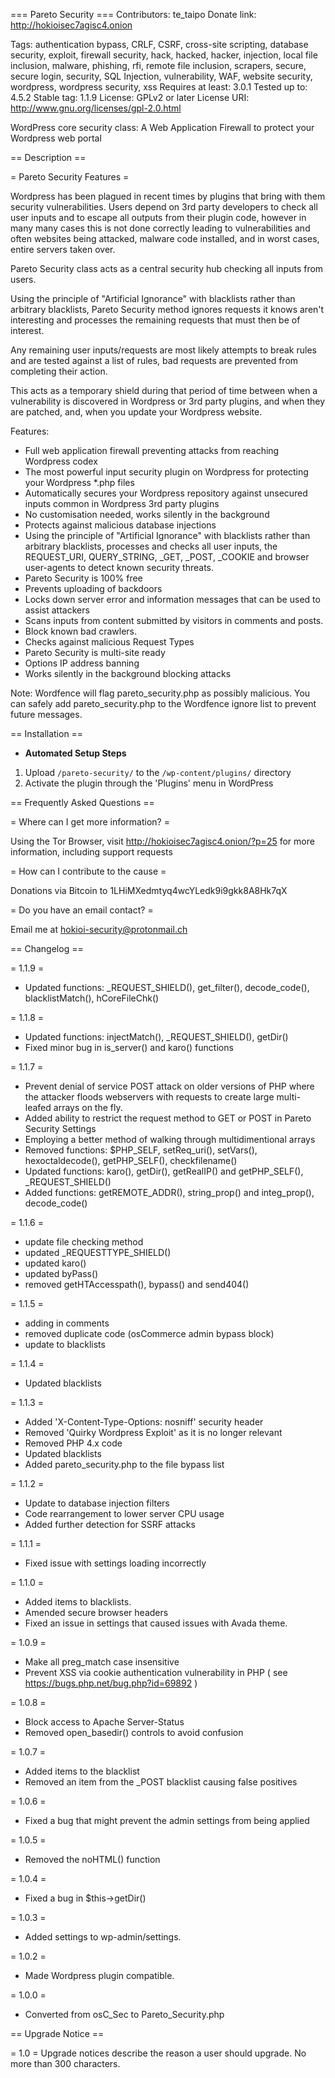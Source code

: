 === Pareto Security ===
Contributors: te_taipo
Donate link: http://hokioisec7agisc4.onion 

Tags: authentication bypass, CRLF, CSRF, cross-site scripting, database security, exploit, firewall security, hack, hacked, hacker, injection, local file inclusion, malware, phishing, rfi, remote file inclusion, scrapers, secure, secure login, security, SQL Injection, vulnerability, WAF, website security, wordpress, wordpress security, xss
Requires at least: 3.0.1
Tested up to: 4.5.2
Stable tag: 1.1.9
License: GPLv2 or later
License URI: http://www.gnu.org/licenses/gpl-2.0.html

WordPress core security class: A Web Application Firewall to protect your Wordpress web portal

== Description ==

= Pareto Security Features =

Wordpress has been plagued in recent times by plugins that bring with them security vulnerabilities. Users depend on 3rd party developers to check all user inputs and to escape all outputs from their plugin code, however in many many cases this is not done correctly leading to vulnerabilities and often websites being attacked, malware code installed, and in worst cases, entire servers taken over.

Pareto Security class acts as a central security hub checking all inputs from users.

Using the principle of "Artificial Ignorance" with blacklists rather than arbitrary blacklists, Pareto Security method ignores requests it knows aren't interesting and processes the remaining requests that must then be of interest.

Any remaining user inputs/requests are most likely attempts to break rules and are tested against a list of rules, bad requests are prevented from completing their action.

This acts as a temporary shield during that period of time between when a vulnerability is discovered in Wordpress or 3rd party plugins, and when they are patched, and, when you update your Wordpress website.

Features:

* Full web application firewall preventing attacks from reaching Wordpress codex
* The most powerful input security plugin on Wordpress for protecting your Wordpress *.php files
* Automatically secures your Wordpress repository against unsecured inputs common in Wordpress 3rd party plugins
* No customisation needed, works silently in the background
* Protects against malicious database injections
* Using the principle of "Artificial Ignorance" with blacklists rather than arbitrary blacklists, processes and checks all user inputs, the REQUEST_URI, QUERY_STRING, _GET, _POST, _COOKIE and browser user-agents to detect known security threats.
* Pareto Security is 100% free
* Prevents uploading of backdoors
* Locks down server error and information messages that can be used to assist attackers
* Scans inputs from content submitted by visitors in comments and posts.
* Block known bad crawlers.
* Checks against malicious Request Types
* Pareto Security is multi-site ready
* Options IP address banning 
* Works silently in the background blocking attacks

Note: Wordfence will flag pareto_security.php as possibly malicious. You can safely add pareto_security.php to the Wordfence ignore list to prevent future messages.

== Installation ==

* <strong>Automated Setup Steps</strong>

1. Upload `/pareto-security/` to the `/wp-content/plugins/` directory
2. Activate the plugin through the 'Plugins' menu in WordPress

== Frequently Asked Questions ==

= Where can I get more information? =

Using the Tor Browser, visit http://hokioisec7agisc4.onion/?p=25 for more information, including support requests

= How can I contribute to the cause =

Donations via Bitcoin to 1LHiMXedmtyq4wcYLedk9i9gkk8A8Hk7qX

= Do you have an email contact? =

Email me at hokioi-security@protonmail.ch

== Changelog ==

= 1.1.9 =
* Updated functions: _REQUEST_SHIELD(), get_filter(), decode_code(), blacklistMatch(), hCoreFileChk()

= 1.1.8 =
* Updated functions: injectMatch(), _REQUEST_SHIELD(), getDir()
* Fixed minor bug in is_server() and karo() functions

= 1.1.7 =
* Prevent denial of service POST attack on older versions of PHP where the attacker floods webservers with requests to create large multi-leafed arrays on the fly.
* Added ability to restrict the request method to GET or POST in Pareto Security Settings
* Employing a better method of walking through multidimentional arrays
* Removed functions: $PHP_SELF, setReq_uri(), setVars(), hexoctaldecode(), getPHP_SELF(), checkfilename()
* Updated functions: karo(), getDir(), getRealIP() and getPHP_SELF(), _REQUEST_SHIELD()
* Added functions: getREMOTE_ADDR(), string_prop() and integ_prop(), decode_code() 

= 1.1.6 =
* update file checking method
* updated _REQUESTTYPE_SHIELD()
* updated karo()
* updated byPass()
* removed getHTAccesspath(), bypass() and send404()

= 1.1.5 =
* adding in comments
* removed duplicate code (osCommerce admin bypass block)
* update to blacklists

= 1.1.4 =
* Updated blacklists

= 1.1.3 =
* Added 'X-Content-Type-Options: nosniff' security header
* Removed 'Quirky Wordpress Exploit' as it is no longer relevant
* Removed PHP 4.x code
* Updated blacklists
* Added pareto_security.php to the file bypass list

= 1.1.2 =
* Update to database injection filters
* Code rearrangement to lower server CPU usage
* Added further detection for SSRF attacks

= 1.1.1 =
* Fixed issue with settings loading incorrectly

= 1.1.0 =
* Added items to blacklists.
* Amended secure browser headers
* Fixed an issue in settings that caused issues with Avada theme.

= 1.0.9 =
* Make all preg_match case insensitive
* Prevent XSS via cookie authentication vulnerability in PHP ( see https://bugs.php.net/bug.php?id=69892 )

= 1.0.8 =
* Block access to Apache Server-Status
* Removed open_basedir() controls to avoid confusion

= 1.0.7 =
* Added items to the blacklist
* Removed an item from the _POST blacklist causing false positives

= 1.0.6 =
* Fixed a bug that might prevent the admin settings from being applied

= 1.0.5 =
* Removed the noHTML() function

= 1.0.4 =
* Fixed a bug in $this->getDir()

= 1.0.3 =
* Added settings to wp-admin/settings.

= 1.0.2 =
* Made Wordpress plugin compatible.

= 1.0.0 =
* Converted from osC_Sec to Pareto_Security.php

== Upgrade Notice ==

= 1.0 =
Upgrade notices describe the reason a user should upgrade.  No more than 300 characters.
